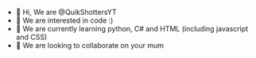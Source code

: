 - 👋 Hi, We are @QuikShottersYT
- 👀 We are interested in code :)
- 🌱 We are currently learning python, C# and HTML (including javascript and CSS)
- 💞️ We are looking to collaborate on your mum

<!---
QuikShottersYT/QuikShottersYT is a ✨ special ✨ repository because its `README.md` (this file) appears on your GitHub profile.
You can click the Preview link to take a look at your changes.
--->
